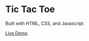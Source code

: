 # Tic Tac Toe

Built with HTML, CSS, and Javascript

[Live Demo](https://edluciuz.github.io/tic-tac-toe/)
